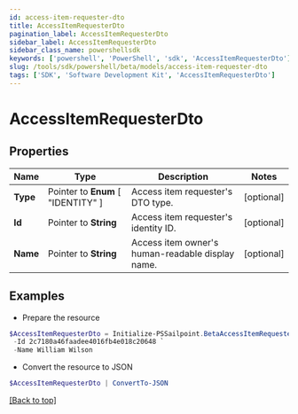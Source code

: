 ```yaml
---
id: access-item-requester-dto
title: AccessItemRequesterDto
pagination_label: AccessItemRequesterDto
sidebar_label: AccessItemRequesterDto
sidebar_class_name: powershellsdk
keywords: ['powershell', 'PowerShell', 'sdk', 'AccessItemRequesterDto'] 
slug: /tools/sdk/powershell/beta/models/access-item-requester-dto
tags: ['SDK', 'Software Development Kit', 'AccessItemRequesterDto']
---
```



# AccessItemRequesterDto

## Properties

Name | Type | Description | Notes
------------ | ------------- | ------------- | -------------
**Type** |  Pointer to  **Enum** [  "IDENTITY" ] | Access item requester's DTO type. | [optional] 
**Id** |  Pointer to **String** | Access item requester's identity ID. | [optional] 
**Name** |  Pointer to **String** | Access item owner's human-readable display name. | [optional] 

## Examples

- Prepare the resource
```powershell
$AccessItemRequesterDto = Initialize-PSSailpoint.BetaAccessItemRequesterDto  -Type IDENTITY `
 -Id 2c7180a46faadee4016fb4e018c20648 `
 -Name William Wilson
```

- Convert the resource to JSON
```powershell
$AccessItemRequesterDto | ConvertTo-JSON
```


[[Back to top]](#) 


